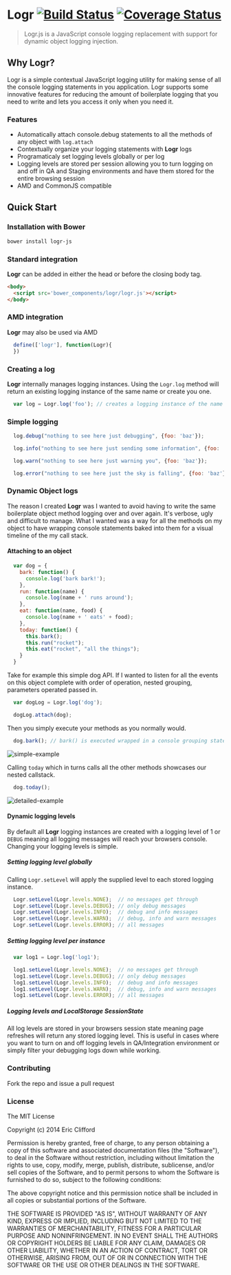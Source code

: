 # Logr [![Build Status](https://travis-ci.org/eclifford/logr.svg?branch=master)](https://travis-ci.org/eclifford/logr) [![Coverage Status](https://img.shields.io/coveralls/eclifford/logr.svg)](https://coveralls.io/r/eclifford/logr?branch=master)

> Logr.js is a JavaScript console logging replacement with support for dynamic object logging injection.

## Why Logr?

Logr is a simple contextual JavaScript logging utility for making sense of all the console logging statements
in you application. Logr supports some innovative features for reducing the amount of boilerplate logging
that you need to write and lets you access it only when you need it.

### Features

- Automatically attach console.debug statements to all the methods of any object with `log.attach`
- Contextually organize your logging statements with **Logr** logs
- Programaticaly set logging levels globally or per log
- Logging levels are stored per session allowing you to turn logging on and off in QA and Staging environments and have them stored for the
entire browsing session
- AMD and CommonJS compatible

## Quick Start

### Installation with Bower

```bash
bower install logr-js
```

### Standard integration

**Logr** can be added in either the head or before the closing body tag.

```html
<body>
  <script src='bower_components/logr/logr.js'></script>
</body>
```

### AMD integration

**Logr** may also be used via AMD

```js
  define(['logr'], function(Logr){
  })
```

### Creating a log

**Logr** internally manages logging instances. Using the `Logr.log` method will
return an existing logging instance of the same name or create you one.

```js
  var log = Logr.log('foo'); // creates a logging instance of the name foo
```

### Simple logging

```js
  log.debug("nothing to see here just debugging", {foo: 'baz'});
```

```js
  log.info("nothing to see here just sending some information", {foo: 'baz'});
```

```js
  log.warn("nothing to see here just warning you", {foo: 'baz'});
```

```js
  log.error("nothing to see here just the sky is falling", {foo: 'baz'});
```

### Dynamic Object logs

The reason I created **Logr** was I wanted to avoid having to write the same boilerplate
object method logging over and over again. It's verbose, ugly and difficult to manage. What I
wanted was a way for all the methods on my object to have wrapping console statements
baked into them for a visual timeline of the my call stack.

#### Attaching to an object

```js
  var dog = {
    bark: function() {
      console.log('bark bark!');
    },
    run: function(name) {
      console.log(name + ' runs around');
    },
    eat: function(name, food) {
      console.log(name + ' eats' + food);
    },
    today: function() {
      this.bark();
      this.run("rocket");
      this.eat("rocket", "all the things");
    }  
  }
```

Take for example this simple dog API. If I wanted to listen for all the events on this object
complete with order of operation, nested grouping, parameters operated passed in.

```js
  var dogLog = Logr.log('dog');

  dogLog.attach(dog);
```

Then you simply execute your methods as you normally would.

```js
  dog.bark(); // bark() is executed wrapped in a console grouping statement
```

![simple-example](http://cl.ly/image/040o2U1b3U09)

Calling `today` which in turns calls all the other methods showcases our nested
callstack.

```js
  dog.today();
```

![detailed-example](http://cl.ly/image/0I2l2Q423g2V)

#### Dynamic logging levels

By default all **Logr** logging instances are created with a logging level of 1 or `DEBUG` meaning all
logging messages will reach your browsers console. Changing your logging levels is simple.

##### Setting logging level globally

Calling `Logr.setLevel` will apply the supplied level to each stored logging instance.

```js
  Logr.setLevel(Logr.levels.NONE);  // no messages get through
  Logr.setLevel(Logr.levels.DEBUG); // only debug messages
  Logr.setLevel(Logr.levels.INFO);  // debug and info messages
  Logr.setLevel(Logr.levels.WARN);  // debug, info and warn messages
  Logr.setLevel(Logr.levels.ERROR); // all messages
```

##### Setting logging level per instance

```js
  var log1 = Logr.log('log1');

  log1.setLevel(Logr.levels.NONE);  // no messages get through
  log1.setLevel(Logr.levels.DEBUG); // only debug messages
  log1.setLevel(Logr.levels.INFO);  // debug and info messages
  log1.setLevel(Logr.levels.WARN);  // debug, info and warn messages
  log1.setLevel(Logr.levels.ERROR); // all messages
```

##### Logging levels and LocalStorage SessionState

All log levels are stored in your browsers session state meaning page refreshes will
return any stored logging level. This is useful in cases where you want to turn on and off
logging levels in QA/Integration environment or simply filter your debugging logs down while
working.

### Contributing

Fork the repo and issue a pull request

### License

The MIT License

Copyright (c) 2014 Eric Clifford

Permission is hereby granted, free of charge, to any person obtaining a copy
of this software and associated documentation files (the "Software"), to deal
in the Software without restriction, including without limitation the rights
to use, copy, modify, merge, publish, distribute, sublicense, and/or sell
copies of the Software, and to permit persons to whom the Software is
furnished to do so, subject to the following conditions:

The above copyright notice and this permission notice shall be included in
all copies or substantial portions of the Software.

THE SOFTWARE IS PROVIDED "AS IS", WITHOUT WARRANTY OF ANY KIND, EXPRESS OR
IMPLIED, INCLUDING BUT NOT LIMITED TO THE WARRANTIES OF MERCHANTABILITY,
FITNESS FOR A PARTICULAR PURPOSE AND NONINFRINGEMENT. IN NO EVENT SHALL THE
AUTHORS OR COPYRIGHT HOLDERS BE LIABLE FOR ANY CLAIM, DAMAGES OR OTHER
LIABILITY, WHETHER IN AN ACTION OF CONTRACT, TORT OR OTHERWISE, ARISING FROM,
OUT OF OR IN CONNECTION WITH THE SOFTWARE OR THE USE OR OTHER DEALINGS IN
THE SOFTWARE.
